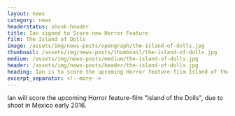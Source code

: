 ```yaml
---
layout: news
category: news
headerstatus: shunk-header
title: Ian signed to Score new Horror Feature
film: The Island of Dolls
image: /assets/img/news-posts/opengraph/the-island-of-dolls.jpg
thumbnail: /assets/img/news-posts/thumbnail/the-island-of-dolls.jpg
medium: /assets/img/news-posts/medium/the-island-of-dolls.jpg
header: /assets/img/news-posts/header/the-island-of-dolls.jpg
heading: Ian is to score the upcoming Horror feature-film Island of the Dolls
excerpt_separator: <!--more-->
---
```


Ian will score the upcoming Horror feature-film "Island of the Dolls", due to shoot in Mexico early 2016.<!--more-->
